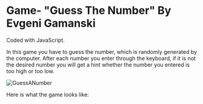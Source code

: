 # Game- "Guess The Number" By Evgeni Gamanski
Coded with JavaScript.

In this game you have to guess the number, which is randomly generated by the computer. After each number you enter through the keyboard, if it is not the desired number you will get a hint whether the number you entered is too high or too low.

![GuessANumber](https://user-images.githubusercontent.com/114442045/197328867-bba95bf5-ab19-48ed-bc53-02679463444e.jpg)

Here is what the game looks like:


